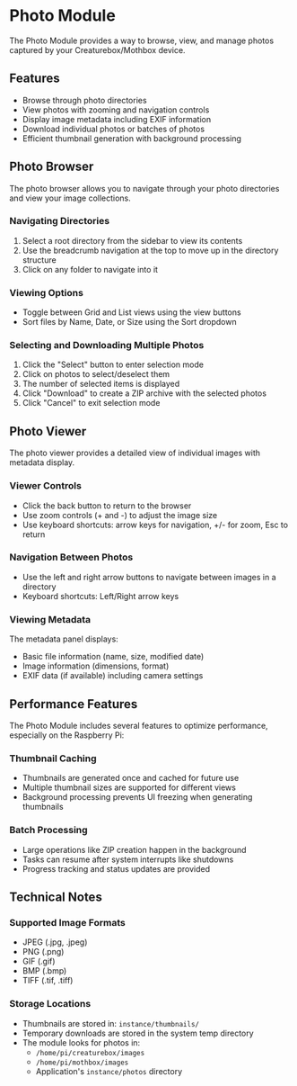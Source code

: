 # Photo Module

The Photo Module provides a way to browse, view, and manage photos captured by your Creaturebox/Mothbox device.

## Features

- Browse through photo directories
- View photos with zooming and navigation controls
- Display image metadata including EXIF information
- Download individual photos or batches of photos
- Efficient thumbnail generation with background processing

## Photo Browser

The photo browser allows you to navigate through your photo directories and view your image collections.

### Navigating Directories

1. Select a root directory from the sidebar to view its contents
2. Use the breadcrumb navigation at the top to move up in the directory structure
3. Click on any folder to navigate into it

### Viewing Options

- Toggle between Grid and List views using the view buttons
- Sort files by Name, Date, or Size using the Sort dropdown

### Selecting and Downloading Multiple Photos

1. Click the "Select" button to enter selection mode
2. Click on photos to select/deselect them
3. The number of selected items is displayed
4. Click "Download" to create a ZIP archive with the selected photos
5. Click "Cancel" to exit selection mode

## Photo Viewer

The photo viewer provides a detailed view of individual images with metadata display.

### Viewer Controls

- Click the back button to return to the browser
- Use zoom controls (+ and -) to adjust the image size
- Use keyboard shortcuts: arrow keys for navigation, +/- for zoom, Esc to return

### Navigation Between Photos

- Use the left and right arrow buttons to navigate between images in a directory
- Keyboard shortcuts: Left/Right arrow keys

### Viewing Metadata

The metadata panel displays:

- Basic file information (name, size, modified date)
- Image information (dimensions, format)
- EXIF data (if available) including camera settings

## Performance Features

The Photo Module includes several features to optimize performance, especially on the Raspberry Pi:

### Thumbnail Caching

- Thumbnails are generated once and cached for future use
- Multiple thumbnail sizes are supported for different views
- Background processing prevents UI freezing when generating thumbnails

### Batch Processing

- Large operations like ZIP creation happen in the background
- Tasks can resume after system interrupts like shutdowns
- Progress tracking and status updates are provided

## Technical Notes

### Supported Image Formats

- JPEG (.jpg, .jpeg)
- PNG (.png)
- GIF (.gif)
- BMP (.bmp)
- TIFF (.tif, .tiff)

### Storage Locations

- Thumbnails are stored in: `instance/thumbnails/`
- Temporary downloads are stored in the system temp directory
- The module looks for photos in:
  - `/home/pi/creaturebox/images`
  - `/home/pi/mothbox/images`
  - Application's `instance/photos` directory
